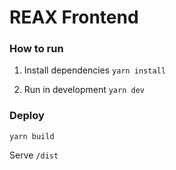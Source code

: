 # REAX Frontend

### How to run

1. Install dependencies
`yarn install`

2. Run in development
`yarn dev`

### Deploy

`yarn build`

Serve `/dist`